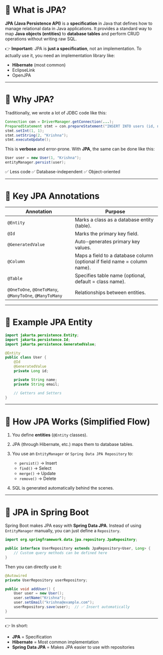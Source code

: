 # 📌 What is JPA?

**JPA (Java Persistence API)** is a **specification** in Java that defines how to manage relational data in Java applications.
It provides a standard way to map **Java objects (entities)** to **database tables** and perform CRUD operations without writing raw SQL.

👉 **Important:**
JPA is **just a specification**, not an implementation. To actually use it, you need an implementation library like:

* **Hibernate** (most common)
* EclipseLink
* OpenJPA

---

# 📌 Why JPA?

Traditionally, we wrote a lot of JDBC code like this:

```java
Connection con = DriverManager.getConnection(...);
PreparedStatement stmt = con.prepareStatement("INSERT INTO users (id, name) VALUES (?, ?)");
stmt.setInt(1, 1);
stmt.setString(2, "Krishna");
stmt.executeUpdate();
```

This is **verbose** and error-prone.
With **JPA**, the same can be done like this:

```java
User user = new User(1, "Krishna");
entityManager.persist(user);
```

✅ Less code
✅ Database-independent
✅ Object-oriented

---

# 📌 Key JPA Annotations

| Annotation                                             | Purpose                                                                   |
| ------------------------------------------------------ | ------------------------------------------------------------------------- |
| `@Entity`                                              | Marks a class as a database entity (table).                               |
| `@Id`                                                  | Marks the primary key field.                                              |
| `@GeneratedValue`                                      | Auto-generates primary key values.                                        |
| `@Column`                                              | Maps a field to a database column (optional if field name = column name). |
| `@Table`                                               | Specifies table name (optional, default = class name).                    |
| `@OneToOne`, `@OneToMany`, `@ManyToOne`, `@ManyToMany` | Relationships between entities.                                           |

---

# 📌 Example JPA Entity

```java
import jakarta.persistence.Entity;
import jakarta.persistence.Id;
import jakarta.persistence.GeneratedValue;

@Entity
public class User {
    @Id
    @GeneratedValue
    private Long id;

    private String name;
    private String email;

    // Getters and Setters
}
```

---

# 📌 How JPA Works (Simplified Flow)

1. You define **entities** (`@Entity` classes).
2. JPA (through Hibernate, etc.) maps them to database tables.
3. You use an `EntityManager` or `Spring Data JPA Repository` to:

    * `persist()` → Insert
    * `find()` → Select
    * `merge()` → Update
    * `remove()` → Delete
4. SQL is generated automatically behind the scenes.

---

# 📌 JPA in Spring Boot

Spring Boot makes JPA easy with **Spring Data JPA**.
Instead of using `EntityManager` manually, you can just define a `Repository`.

```java
import org.springframework.data.jpa.repository.JpaRepository;

public interface UserRepository extends JpaRepository<User, Long> {
    // Custom query methods can be defined here
}
```

Then you can directly use it:

```java
@Autowired
private UserRepository userRepository;

public void addUser() {
    User user = new User();
    user.setName("Krishna");
    user.setEmail("krishna@example.com");
    userRepository.save(user);  // ✅ Insert automatically
}
```

---

👉 In short:

* **JPA** = Specification
* **Hibernate** = Most common implementation
* **Spring Data JPA** = Makes JPA easier to use with repositories


